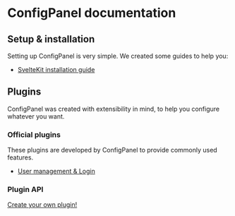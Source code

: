 # ConfigPanel documentation

## Setup & installation

Setting up ConfigPanel is very simple. We created some guides to help you:
- [SvelteKit installation guide](./installation/sveltekit)

## Plugins

ConfigPanel was created with extensibility in mind, to help you configure whatever you want.

### Official plugins

These plugins are developed by ConfigPanel to provide commonly used features.

- [User management & Login](,/plugins/user)

### Plugin API

[Create your own plugin!](./plugin)
